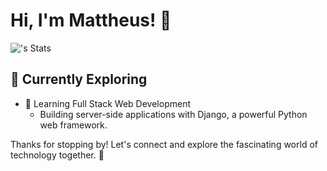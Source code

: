 # Hi, I'm Mattheus! 👋

![<matthe-ai>'s Stats](https://github-readme-stats.vercel.app/api?username=<matthe-ai>&theme=vue-dark&show_icons=true&hide_border=true&count_private=true)


## 🌱 Currently Exploring

- 🚀 Learning Full Stack Web Development
  - Building server-side applications with Django, a powerful Python web framework.

Thanks for stopping by! Let's connect and explore the fascinating world of technology together. 🚀
